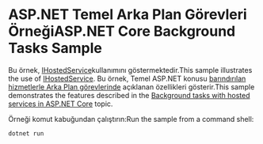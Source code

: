 # <a name="aspnet-core-background-tasks-sample"></a><span data-ttu-id="835e6-101">ASP.NET Temel Arka Plan Görevleri Örneği</span><span class="sxs-lookup"><span data-stu-id="835e6-101">ASP.NET Core Background Tasks Sample</span></span>

<span data-ttu-id="835e6-102">Bu örnek, [IHostedService](https://docs.microsoft.com/dotnet/api/microsoft.extensions.hosting.ihostedservice)kullanımını göstermektedir.</span><span class="sxs-lookup"><span data-stu-id="835e6-102">This sample illustrates the use of [IHostedService](https://docs.microsoft.com/dotnet/api/microsoft.extensions.hosting.ihostedservice).</span></span> <span data-ttu-id="835e6-103">Bu örnek, Temel ASP.NET konusu [barındırılan hizmetlerle Arka Plan görevlerinde](https://docs.microsoft.com/aspnet/core/fundamentals/host/hosted-services) açıklanan özellikleri gösterir.</span><span class="sxs-lookup"><span data-stu-id="835e6-103">This sample demonstrates the features described in the [Background tasks with hosted services in ASP.NET Core](https://docs.microsoft.com/aspnet/core/fundamentals/host/hosted-services) topic.</span></span>

<span data-ttu-id="835e6-104">Örneği komut kabuğundan çalıştırın:</span><span class="sxs-lookup"><span data-stu-id="835e6-104">Run the sample from a command shell:</span></span>

```
dotnet run
```
